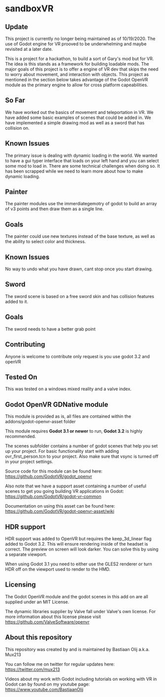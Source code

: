 # sandboxVR 
## Update
This project is currently no longer being maintained as of 10/19/2020. The use of Godot engine for VR prooved to be underwhelming and maybe revisited at a later date.

This is a project for a hackathon, to build a sort of Gary's mod but for VR. The idea is this stands as a framework for building loadable mods. 
The major goals of this project is to offer a engine of VR dev that skips the need to worry about movement, and interaction with objects. This project as mentioned in the section below takes advantage of the Godot OpenVR module as the primary engine to allow for cross platform capeabilities. 

## So Far

We have worked out the basics of movement and teleportation in VR. We have added some basic examples of scenes that could be added in. We have implemented a simple drawing mod as well as a sword that has collision on.

## Known Issues

The primary issue is dealing with dynamic loading in the world. We wanted to have a gui typer interface that loads on your left hand and you can select some mod to load in. There are some technical challenges when doing so. It has been scrapped while we need to learn more about how to make dynamic loading.

## Painter

The painter modules use the immerdiategemotry of godot to build an array of v3 points and then draw them as a single line. 

## Goals

The painter could use new textures instead of the base texture, as well as the ability to select color and thickness.

## Known Issues

No way to undo what you have drawn, cant stop once you start drawing.

## Sword

The sword scene is based on a free sword skin and has collision features added to it. 

## Goals

The sword needs to have a better grab point

## Contributing
Anyone is welcome to contribute only request is you use godot 3.2 and openVR

## Tested On

This was tested on a windows mixed reality and a valve index.

## Godot OpenVR GDNative module
This module is provided as is, all files are contained within the addons/godot-openvr-asset folder

This module requires **Godot 3.1 or newer** to run, **Godot 3.2** is highly recommended.

The scenes subfolder contains a number of godot scenes that help you set up your project. 
For basic functionality start with adding ovr_first_person.tcn to your project.
Also make sure that vsync is turned off in your project settings.

Source code for this module can be found here:
https://github.com/GodotVR/godot_openvr

Also note that we have a support asset containing a number of useful scenes to get you going building VR applications in Godot:
https://github.com/GodotVR/godot-vr-common

Documentation on using this asset can be found here:
https://github.com/GodotVR/godot-openvr-asset/wiki

HDR support
-----------
HDR support was added to OpenVR but requires the keep_3d_linear flag added to Godot 3.2. This will ensure rendering inside of the headset is correct. The preview on screen will look darker. You can solve this by using a separate viewport.

When using Godot 3.1 you need to either use the GLES2 renderer or turn HDR off on the viewport used to render to the HMD.

Licensing
---------
The Godot OpenVR module and the godot scenes in this add on are all supplied under an MIT License.

The dynamic libraries supplier by Valve fall under Valve's own license.
For more information about this license please visit https://github.com/ValveSoftware/openvr

About this repository
---------------------
This repository was created by and is maintained by Bastiaan Olij a.k.a. Mux213

You can follow me on twitter for regular updates here:
https://twitter.com/mux213

Videos about my work with Godot including tutorials on working with VR in Godot can by found on my youtube page:
https://www.youtube.com/BastiaanOlij
